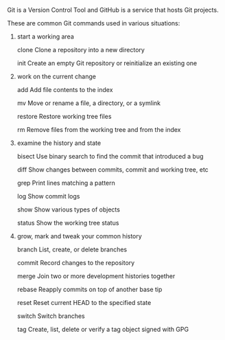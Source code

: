 Git is a Version Control Tool and GitHub is a service that hosts Git projects. 

These are common Git commands used in various situations:
1) start a working area 
   
   clone     Clone a repository into a new directory
   
   init      Create an empty Git repository or reinitialize an existing one


2) work on the current change 
   
   add       Add file contents to the index

   mv        Move or rename a file, a directory, or a symlink

   restore   Restore working tree files

   rm        Remove files from the working tree and from the index

3) examine the history and state 

   bisect    Use binary search to find the commit that introduced a bug

   diff      Show changes between commits, commit and working tree, etc

   grep      Print lines matching a pattern

   log       Show commit logs

   show      Show various types of objects

   status    Show the working tree status

4) grow, mark and tweak your common history

   branch    List, create, or delete branches

   commit    Record changes to the repository

   merge     Join two or more development histories together

   rebase    Reapply commits on top of another base tip

   reset     Reset current HEAD to the specified state

   switch    Switch branches

   tag       Create, list, delete or verify a tag object signed with GPG


